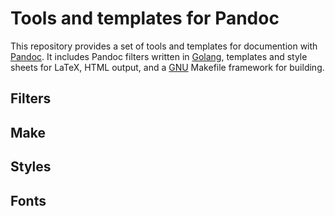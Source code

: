 # Tools and templates for Pandoc

This repository provides a set of tools and templates for documention with
[Pandoc](https://pandoc.org "Pandoc's homepage").
It includes Pandoc filters written in [Golang](https://golang.org "Golang's homepage"),
templates and style sheets for LaTeX, HTML output,
and a [GNU](https://www.gnu.org "GNU's Not Unix") Makefile framework for building.

## Filters

## Make

## Styles

## Fonts


